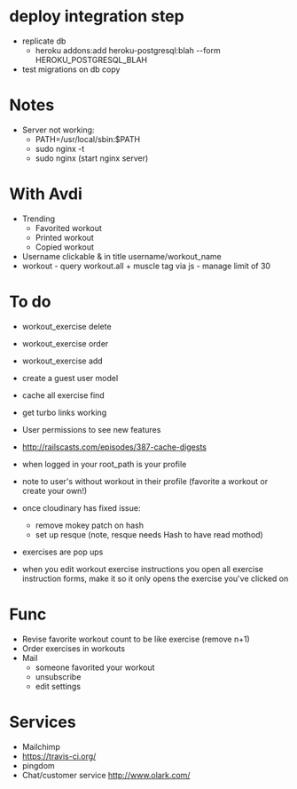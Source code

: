 # deploy integration step
* replicate db
	- heroku addons:add heroku-postgresql:blah --form HEROKU_POSTGRESQL_BLAH
* test migrations on db copy

# Notes
* Server not working:
	- PATH=/usr/local/sbin:$PATH 
	- sudo nginx -t
	- sudo nginx (start nginx server)

# With Avdi
* Trending
	- Favorited workout
	- Printed workout
	- Copied workout
* Username clickable & in title username/workout_name
* workout - query workout.all + muscle tag via js - manage limit of 30

# To do
* workout_exercise delete
* workout_exercise order
* workout_exercise add

* create a guest user model

* cache all exercise find
* get turbo links working
* User permissions to see new features
* http://railscasts.com/episodes/387-cache-digests
* when logged in your root_path is your profile
* note to user's without workout in their profile (favorite a workout or create your own!)
* once cloudinary has fixed issue:
	- remove mokey patch on hash
	- set up resque (note, resque needs Hash to have read mothod)
* exercises are pop ups
* when you edit workout exercise instructions you open all exercise instruction forms, make it so it only opens the exercise you've clicked on

# Func

* Revise favorite workout count to be like exercise (remove n+1)
* Order exercises in workouts
* Mail
  * someone favorited your workout
  * unsubscribe
  * edit settings

# Services
* Mailchimp
* https://travis-ci.org/
* pingdom
* Chat/customer service http://www.olark.com/